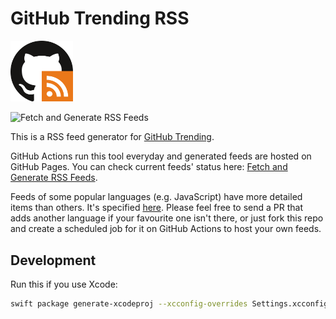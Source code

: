 # GitHub Trending RSS

<img alt="logo image" src="./static/img/logo.svg" width="100">

![Fetch and Generate RSS Feeds](https://github.com/mshibanami/GitHubTrendingRSS/workflows/Fetch%20and%20Generate%20RSS%20Feeds/badge.svg?event=schedule)

This is a RSS feed generator for [GitHub Trending](https://github.com/trending).

GitHub Actions run this tool everyday and generated feeds are hosted on GitHub Pages. You can check current feeds' status here: [Fetch and Generate RSS Feeds](https://github.com/mshibanami/GitHubTrendingRSS/actions?query=workflow%3A%22Fetch+and+Generate+RSS+Feeds%22).

Feeds of some popular languages (e.g. JavaScript) have more detailed items than others. It's specified [here](https://github.com/mshibanami/GitHubTrendingRSS/blob/ea64981/Sources/GitHubTrendingRSSKit/Const.swift#L31). Please feel free to send a PR that adds another language if your favourite one isn't there, or just fork this repo and create a scheduled job for it on GitHub Actions to host your own feeds.

## Development

Run this if you use Xcode:

```sh
swift package generate-xcodeproj --xcconfig-overrides Settings.xcconfig
```
